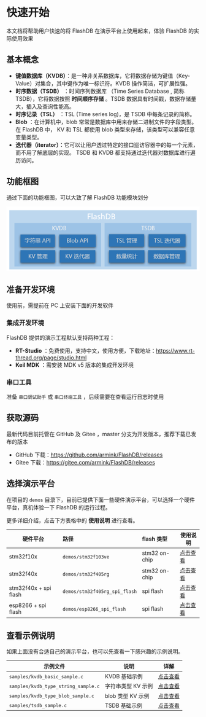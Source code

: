 # 快速开始

本文档将帮助用户快速的将 FlashDB 在演示平台上使用起来，体验 FlashDB 的实际使用效果

## 基本概念

- **键值数据库（KVDB）**：是一种非关系数据库，它将数据存储为键值（Key-Value）对集合，其中键作为唯一标识符。KVDB 操作简洁，可扩展性强。
- **时序数据（TSDB）** ：时间序列数据库 （Time Series Database , 简称 TSDB），它将数据按照 **时间顺序存储** 。TSDB 数据具有时间戳，数据存储量大，插入及查询性能高。
- **时序记录（TSL）** ：TSL (Time series log)，是 TSDB 中每条记录的简称。
- **Blob** ：在计算机中，blob 常常是数据库中用来存储二进制文件的字段类型。在 FlashDB 中， KV 和 TSL 都使用 blob 类型来存储，该类型可以兼容任意变量类型。
- **迭代器（iterator）**：它可以让用户透过特定的接口巡访容器中的每一个元素，而不用了解底层的实现。 TSDB 和 KVDB 都支持通过迭代器对数据库进行遍历访问。

## 功能框图

通过下面的功能框图，可以大致了解 FlashDB 功能模块划分

![flashdb_framework](_media/flashdb_framework.png)

## 准备开发环境

使用前，需提前在 PC 上安装下面的开发软件

### 集成开发环境

FlashDB 提供的演示工程默认支持两种工程： 

- **RT-Studio** ：免费使用，支持中文，使用方便，下载地址：https://www.rt-thread.org/page/studio.html
- **Keil MDK** ：需安装 MDK v5 版本的集成开发环境

### 串口工具

准备 `串口调试助手` 或 `串口终端工具` ，后续需要在查看运行日志时使用

## 获取源码

最新代码目前托管在 GitHub 及 Gitee ，master 分支为开发版本，推荐下载已发布的版本

- GitHub 下载：https://github.com/armink/FlashDB/releases
- Gitee 下载：https://gitee.com/armink/FlashDB/releases

## 选择演示平台

在项目的 `demos` 目录下，目前已提供下面一些硬件演示平台，可以选择一个硬件平台，真机体验一下 FlashDB 的运行过程。

更多详细介绍，点击下方表格中的 **使用说明** 进行查看。

| 硬件平台              | 路径                          | flash 类型    | 使用说明                                        |
| --------------------- | :---------------------------- | :------------ | ----------------------------------------------- |
| stm32f10x             | `demos/stm32f103ve`           | stm32 on-chip | [点击查看](zh-cn/demo-stm32f103ve.md)           |
| stm32f40x             | `demos/stm32f405rg`           | stm32 on-chip | [点击查看](zh-cn/demo-stm32f405rg.md)           |
| stm32f40x + spi flash | `demos/stm32f405rg_spi_flash` | spi flash     | [点击查看](zh-cn/demo-stm32f405rg-spi-flash.md) |
| esp8266 + spi flash   | `demos/esp8266_spi_flash`     | spi flash     | [点击查看](zh-cn/demo-esp8266-spi-flash.md)     |

## 查看示例说明

如果上面没有合适自己的演示平台，也可以先查看一下感兴趣的示例说明。

| 示例文件                            | 说明               | 详解                                      |
| ----------------------------------- | ------------------ | ----------------------------------------- |
| `samples/kvdb_basic_sample.c`       | KVDB 基础示例      | [点击查看](zh-cn/sample-kvdb-basic)       |
| `samples/kvdb_type_string_sample.c` | 字符串类型 KV 示例 | [点击查看](zh-cn/sample-kvdb-type-string) |
| `samples/kvdb_type_blob_sample.c`   | blob 类型 KV 示例  | [点击查看](zh-cn/sample-kvdb-type-blob)   |
| `samples/tsdb_sample.c`             | TSDB 基础示例      | [点击查看](zh-cn/sample-tsdb-basic)       |

